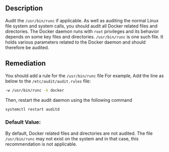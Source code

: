 ## Description

Audit the `/usr/bin/runc` if applicable. As well as auditing the normal Linux file system and system calls, you should audit all Docker related files and directories. The Docker daemon runs with `root` privileges and its behavior depends on some key files and directories. `/usr/bin/runc` is one such file. It holds various parameters related to the Docker daemon and should therefore be audited.

## Remediation

You should add a rule for the `/usr/bin/runc` file
For example,
Add the line as below to the `/etc/audit/audit.rules` file:

```bash
-w /usr/bin/runc -k docker
```

Then, restart the audit daemon using the following command

```bash
systemctl restart auditd
```

### Default Value:

By default, Docker related files and directories are not audited. The file
`/usr/bin/runc` may not exist on the system and in that case, this
recommendation is not applicable.